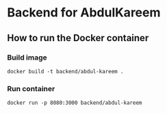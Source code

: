 # Backend for AbdulKareem

## How to run the Docker container

### Build image

```
docker build -t backend/abdul-kareem .
```

### Run container

```
docker run -p 8080:3000 backend/abdul-kareem
```
